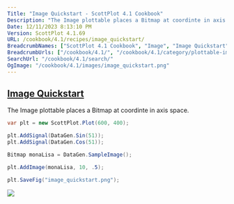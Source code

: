 ```yaml
---
Title: "Image Quickstart - ScottPlot 4.1 Cookbook"
Description: "The Image plottable places a Bitmap at coordinte in axis space."
Date: 12/11/2023 8:13:10 PM
Version: ScottPlot 4.1.69
URL: /cookbook/4.1/recipes/image_quickstart/
BreadcrumbNames: ["ScottPlot 4.1 Cookbook", "Image", "Image Quickstart"]
BreadcrumbUrls: ["/cookbook/4.1/", "/cookbook/4.1/category/plottable-image", "/cookbook/4.1/recipes/image_quickstart/"]
SearchUrl: "/cookbook/4.1/search/"
OgImage: "/cookbook/4.1/images/image_quickstart.png"
---
```


<h2><a id='image-quickstart' href='/cookbook/4.1/recipes/image_quickstart/'>Image Quickstart</a></h2>

The Image plottable places a Bitmap at coordinte in axis space.

```cs
var plt = new ScottPlot.Plot(600, 400);

plt.AddSignal(DataGen.Sin(51));
plt.AddSignal(DataGen.Cos(51));

Bitmap monaLisa = DataGen.SampleImage();

plt.AddImage(monaLisa, 10, .5);

plt.SaveFig("image_quickstart.png");
```

<img src='../../images/image_quickstart.png' class='d-block mx-auto my-5' />


